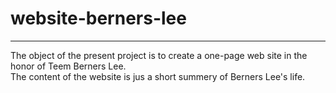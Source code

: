 # website-berners-lee
---
The object of the present project is to create a one-page web site in the honor of Teem Berners Lee.  
The content of the website is jus a short summery of Berners Lee's life.
